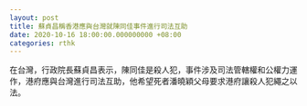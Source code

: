 ```yaml
---
layout: post
title: 蘇貞昌稱香港應與台灣就陳同佳事件進行司法互助
date: 2020-10-16 18:00:00.000000000 +08:00
categories: rthk
---
```


在台灣，行政院長蘇貞昌表示，陳同佳是殺人犯，事件涉及司法管轄權和公權力運作，港府應與台灣進行司法互助，他希望死者潘曉穎父母要求港府讓殺人犯繩之以法。
